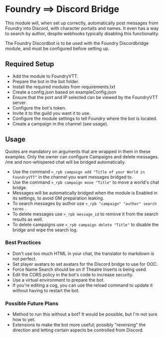 # Foundry ==> Discord Bridge
This module will, when set up correctly, automatically post messages from Foundry into Discord, with character portaits and names. It even has a way to search by author, despite webhooks typically disabling this functionality.

The Foundry Discordbot is to be used with the Foundry Discordbridge module, and must be configured before setting up.
## Required Setup
 - Add the module to FoundryVTT.
 - Prepare the bot in the bot folder.
 - Install the required modules from requirements.txt
 - Create a config.json based on exampleConfig.json
 - Ensure that the port and IP selected can be viewed by the FoundryVTT server.
 - Configure the bot's token.
- Invite it to the guild you want it to use.
- Configure the module settings to tell Foundry where the bot is located.
- Create a campaign in the channel (see usage).
## Usage
Quotes are mandatory on arguments that are wrapped in them in these examples. Only the owner can configure Campaigns and delete messages. /me and non-whispered chat will be bridged automatically.
- Use the command `>_rpb campaign add "Title of your World in FoundryVTT"` in the channel you want messages bridged to.
- Use the command `>_rpb campaign move "Title"` to move a world's chat bridge.
- Messages will be automatically bridged when the module is Enabled in its settings, to avoid GM preparation leaking.
- To search messages by author use `>_rpb "campaign" "author" search terms` .
- To delete messages use `>_rpb message_id` to remove it from the search results as well.
- To delete campaigns use `>_rpb campaign delete "Title"` to disable the bridge and wipe the search log.
### Best Practices
- Don't use too much HTML in your chat, the translator to markdown is not perfect.
- Set player avatars to set avatars for the Discord bridge to use for OOC.
- Force Name Search should be on if Theatre Inserts is being used.
- Edit the CORS policy in the bot's code to increase security.
- Use a virtual environment to prepare the bot.
- If you're editing a cog, you can use the reload command to update it without having to restart the bot.

### Possible Future Plans
 - Method to run this without a bot? It would be possible, but I'm not sure how to yet.
 - Extensions to make the bot more useful; possibly "reversing" the direction and letting certain aspects be controlled from Discord.